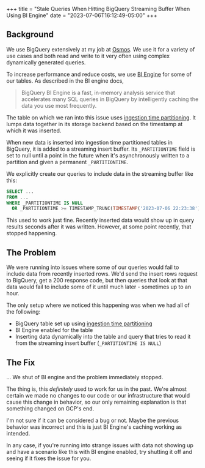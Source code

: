 +++
title = "Stale Queries When Hitting BigQuery Streaming Buffer When Using BI Engine"
date = "2023-07-06T16:12:49-05:00"
+++

## Background

We use BigQuery extensively at my job at [Osmos](https://osmos.io/). We use it for a variety of use cases and both read and write to it very often using complex dynamically generated queries.

To increase performance and reduce costs, we use [BI Engine](https://cloud.google.com/bigquery/docs/bi-engine-intro) for some of our tables. As described in the BI engine docs,

> BigQuery BI Engine is a fast, in-memory analysis service that accelerates many SQL queries in BigQuery by intelligently caching the data you use most frequently.

The table on which we ran into this issue uses [ingestion time partitioning](https://cloud.google.com/bigquery/docs/partitioned-tables#ingestion_time). It lumps data together in its storage backend based on the timestamp at which it was inserted.

When new data is inserted into ingestion time partitioned tables in BigQuery, it is added to a streaming insert buffer. Its `_PARTITIONTIME` field is set to null until a point in the future when it's asynchronously written to a partition and given a permanent `_PARTITIONTIME`.

We explicitly create our queries to include data in the streaming buffer like this:

```sql
SELECT ...
FROM ...
WHERE _PARTITIONTIME IS NULL
  OR _PARTITIONTIME >= TIMESTAMP_TRUNC(TIMESTAMP('2023-07-06 22:23:38'), HOUR);
```

This used to work just fine. Recently inserted data would show up in query results seconds after it was written. However, at some point recently, that stopped happening.

## The Problem

We were running into issues where some of our queries would fail to include data from recently inserted rows. We'd send the insert rows request to BigQuery, get a 200 response code, but then queries that look at that data would fail to include some of it until much later - sometimes up to an hour.

The only setup where we noticed this happening was when we had all of the following:

- BigQuery table set up using [ingestion time partitioning](https://cloud.google.com/bigquery/docs/partitioned-tables#ingestion_time)
- BI Engine enabled for the table
- Inserting data dynamically into the table and query that tries to read it from the streaming insert buffer (`_PARTITIONTIME IS NULL`)

## The Fix

... We shut of BI engine and the problem immediately stopped.

The thing is, this _definitely_ used to work for us in the past. We're almost certain we made no changes to our code or our infrastructure that would cause this change in behavior, so our only remaining explanation is that something changed on GCP's end.

I'm not sure if it can be considered a bug or not. Maybe the previous behavior was incorrect and this is just BI Engine's caching working as intended.

In any case, if you're running into strange issues with data not showing up and have a scenario like this with BI engine enabled, try shutting it off and seeing if it fixes the issue for you.

